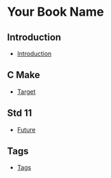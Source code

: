 # Your Book Name

## Introduction
* [Introduction](README.md)


## C Make
  - [Target](md/1-CMake/1-Target/README.md)

## Std 11
  - [Future](md/2-std11/1-future/README.md)

## Tags
* [Tags](tags.md)
